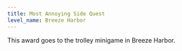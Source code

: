 ```yaml
---
title: Most Annoying Side Quest
level_name: Breeze Harbor
---
```

This award goes to the trolley minigame in Breeze Harbor.